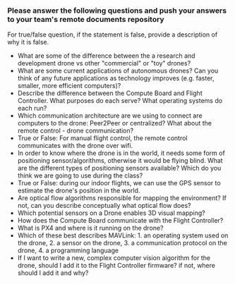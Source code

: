 ### Please answer the following questions and push your answers to your team's remote documents repository

For true/false question, if the statement is false, provide a description of why it is false.

- What are some of the difference between the a research and development drone vs other "commercial" or "toy" drones?
- What are some current applications of autonomous drones? Can you think of any future applications as technology improves (e.g. faster, smaller, more efficient computers)?
- Describe the difference between the Compute Board and Flight Controller. What purposes do each serve? What operating systems do each run?
- Which communication architecture are we using to connect are computers to the drone: Peer2Peer or centralized? What about the remote control - drone communication?
- True or False: For manual flight control, the remote control communicates with the drone over wifi.
- In order to know where the drone is in the world, it needs some form of positioning sensor/algorithms, otherwise it would be flying blind. What are the different types of positioning sensors available? Which do you think we are going to use during the class?
- True or False: during our indoor flights, we can use the GPS sensor to estimate the drone's position in the world.
- Are optical flow algorithms responsible for mapping the environment? If not, can you describe conceptually what optical flow does?
- Which potential sensors on a Drone enables 3D visual mapping? 
- How does the Compute Board communicate with the Flight Controller? 
- What is PX4 and where is it running on the drone? 
- Which of these best describes MAVLink: 1. an operating system used on the drone, 2. a sensor on the drone, 3. a communication protocol on the drone, 4. a programming language
- If I want to write a new, complex computer vision algorithm for the drone, should I add it to the Flight Controller firmware? if not, where should I add it and why?
